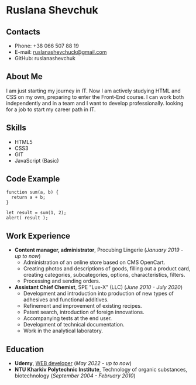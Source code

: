 # Ruslana Shevchuk

## Contacts
* Phone: +38 066 507 88 19
* E-mail: ruslanashevchuck@gmail.com
* GitHub: ruslanashevchuk

## About Me
I am just starting my journey in IT. Now I am actively studying HTML and CSS on my own, preparing to enter the Front-End course. I can work both independently and in a team and I want to develop professionally. looking for a job to start my career path in IT.

## Skills
* HTML5
* CSS3
* GIT
* JavaScript (Basic)

## Code Example
``` 
function sum(a, b) {
  return a + b;
}

let result = sum(1, 2);
alert( result );
```

## Work Experience
* **Content manager, administrator**,   Procubing Lingerie   (*January 2019 - up to now*)
    + Administration of an online store based on CMS OpenCart.
    + Creating photos and descriptions of goods, filling out a product card, creating categories, subcategories, options, characteristics, filters.
    + Processing and sending orders.
* **Assistant Chief Chemist**,   SPE "Lux-X" (LLC)   (*June 2010 - July 2020*)
    + Development and introduction into production of new types of adhesives and functional additives.
    + Refinement and improvement of existing recipes.
    + Patent search, introduction of foreign innovations.
    + Accompanying tests at the end user.
    + Development of technical documentation.
    + Work in the analytical laboratory.

## Education
* **Udemy**,  [WEB developer](https://www.udemy.com/course/webdeveloper/)  (*May 2022 - up to now*)
* **NTU Kharkiv Polytechnic Institute**,  Technology of organic substances, biotechnology  (*September 2004 - February 2010*)


